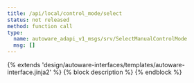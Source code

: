 ```yaml
---
title: /api/local/control_mode/select
status: not released
method: function call
type:
  name: autoware_adapi_v1_msgs/srv/SelectManualControlMode
  msg: []
---
```


{% extends 'design/autoware-interfaces/templates/autoware-interface.jinja2' %}
{% block description %}
{% endblock %}
